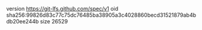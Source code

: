 version https://git-lfs.github.com/spec/v1
oid sha256:99826d83c77c75dc76485ba38905a3c4028860becd31521879ab4bdb20ee244b
size 26529

